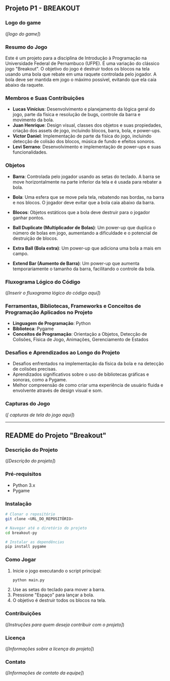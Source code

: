 
## Projeto P1 - BREAKOUT

### Logo do game

(*[logo do game]*)

### Resumo do Jogo

Este é um projeto para a disciplina de Introdução à Programação na Universidade Federal de Pernambuco (UFPE). É uma variação do clássico jogo "Breakout". O objetivo do jogo é destruir todos os blocos na tela usando uma bola que rebate em uma raquete controlada pelo jogador. A bola deve ser mantida em jogo o máximo possível, evitando que ela caia abaixo da raquete.

### Membros e Suas Contribuições

- **Lucas Vinícius**: Desenvolvimento e planejamento da lógica geral do jogo, parte da física e resolução de bugs, controle da barra e movimento da bola.
- **Juan Henrique**: Design visual, classes dos objetos e suas propiedades, criação dos assets de jogo, incluindo blocos, barra, bola, e power-ups.
- **Victor Daniel**: Implementação de parte da física do jogo, incluindo detecção de colisão dos blocos, música de fundo e efeitos sonoros.
- **Levi Serrano**: Desenvolvimento e implementação de power-ups e suas funcionalidades.

### Objetos

- **Barra**: Controlada pelo jogador usando as setas do teclado. A barra se move horizontalmente na parte inferior da tela e é usada para rebater a bola.
  
- **Bola**: Uma esfera que se move pela tela, rebatendo nas bordas, na barra e nos blocos. O jogador deve evitar que a bola caia abaixo da barra.

- **Blocos**: Objetos estáticos que a bola deve destruir para o jogador ganhar pontos.

- **Ball Duplicate (Multiplicador de Bolas)**: Um power-up que duplica o número de bolas em jogo, aumentando a dificuldade e o potencial de destruição de blocos.

- **Extra Ball (Bola extra)**: Um power-up que adiciona uma bola a mais em campo.
  
- **Extend Bar (Aumento de Barra)**: Um power-up que aumenta temporariamente o tamanho da barra, facilitando o controle da bola.

### Fluxograma Lógico do Código

(*[Inserir o fluxograma lógico do código aqui]*)

### Ferramentas, Bibliotecas, Frameworks e Conceitos de Programação Aplicados no Projeto

- **Linguagem de Programação**: Python
- **Biblioteca**: Pygame
- **Conceitos de Programação**: Orientação a Objetos, Detecção de Colisões, Física de Jogo, Animações, Gerenciamento de Estados

### Desafios e Aprendizados ao Longo do Projeto

- Desafios enfrentados na implementação da física da bola e na detecção de colisões precisas.
- Aprendizados significativos sobre o uso de bibliotecas gráficas e sonoras, como a Pygame.
- Melhor compreensão de como criar uma experiência de usuário fluida e envolvente através de design visual e som.

### Capturas do Jogo

(*[ capturas de tela do jogo aqui]*)

---

## README do Projeto "Breakout"

### Descrição do Projeto

(*[Descrição do projeto]*)

### Pré-requisitos

- Python 3.x
- Pygame

### Instalação

```bash
# Clonar o repositório
git clone <URL_DO_REPOSITÓRIO>

# Navegar até o diretório do projeto
cd breakout-py

# Instalar as dependências
pip install pygame
```

### Como Jogar

1. Inicie o jogo executando o script principal:
   ```bash
   python main.py
   ```
2. Use as setas do teclado para mover a barra.
3. Pressione "Espaço" para lançar a bola.
4. O objetivo é destruir todos os blocos na tela.

### Contribuições

(*[Instruções para quem deseja contribuir com o projeto]*)

### Licença

(*[Informações sobre a licença do projeto]*)

### Contato

(*[Informações de contato da equipe]*)
